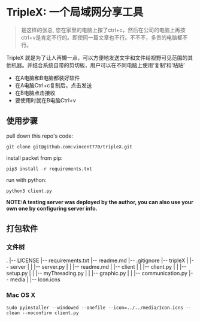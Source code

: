 # TripleX: 一个局域网分享工具

> 是这样的张总, 您在家里的电脑上按了ctrl+c，然后在公司的电脑上再按ctrl+v是肯定不行的。即使同一篇文章也不行。不不不，多贵的电脑都不行。

TripleX 就是为了让人再懒一点，可以方便地发送文字和文件给视野可见范围的其他机器。并结合系统自带的剪切板，用户可以在不同电脑上使用‘复制’和‘粘贴’

- 在A电脑和B电脑都装好软件
- 在A电脑Ctrl+c复制后，点击发送
- 在B电脑点击接收
- 要使用时就在B电脑Ctrl+v

## 使用步骤

pull down this repo's code:

    git clone git@github.com:vincent770/tripleX.git

install packet from pip:

    pip3 install -r requirements.txt

run with python:
    
    python3 client.py

**NOTE:A testing server was deployed by the author, you can also use your own one by configuring server info.**


## 打包软件

### 文件树
.
|-- LICENSE
|-- requirements.txt
|-- readme.md
|-- .gitignore
|-- tripleX
|   |-- server
|   |   |-- server.py
|   |   |-- readme.md
|   |-- client
|   |   |-- client.py
|   |   |-- setup.py
|   |   |-- myThreading.py
|   |   |-- graphic.py
|   |   |-- communication.py
|-- media
|   |-- Icon.icns


### Mac OS X
    sudo pyinstaller --windowed --onefile --icon=../../media/Icon.icns --clean --noconfirm client.py


